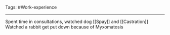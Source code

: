 Tags: #Work-experience 

---
Spent time in consultations, watched dog [[Spay]] and [[Castration]]
Watched a rabbit get put down because of Myxomatosis
